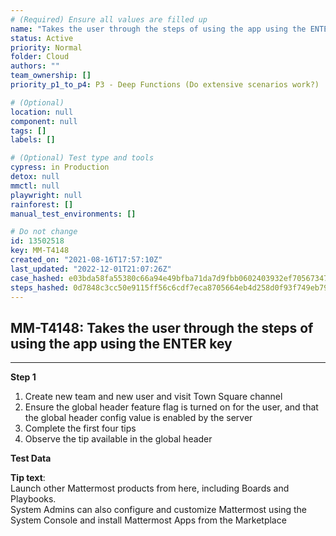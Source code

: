```yaml
---
# (Required) Ensure all values are filled up
name: "Takes the user through the steps of using the app using the ENTER key"
status: Active
priority: Normal
folder: Cloud
authors: ""
team_ownership: []
priority_p1_to_p4: P3 - Deep Functions (Do extensive scenarios work?)

# (Optional)
location: null
component: null
tags: []
labels: []

# (Optional) Test type and tools
cypress: in Production
detox: null
mmctl: null
playwright: null
rainforest: []
manual_test_environments: []

# Do not change
id: 13502518
key: MM-T4148
created_on: "2021-08-16T17:57:10Z"
last_updated: "2022-12-01T21:07:26Z"
case_hashed: e03bda58fa55380c66a94e49bfba71da7d9fbb0602403932ef705673474f04f8757f866e43495ece50ef069b31f156dc
steps_hashed: 0d7848c3cc50e9115ff56c6cdf7eca8705664eb4d258d0f93f749eb79de366f2695d6289b83737568a6e326595f396ca
---
```


<!-- (Auto-generated) Based on frontmatter's "key" and "name" -->

## MM-T4148: Takes the user through the steps of using the app using the ENTER key

---

**Step 1**

1. Create new team and new user and visit Town Square channel
2. Ensure the global header feature flag is turned on for the user, and that the global header config value is enabled by the server
3. Complete the first four tips
4. Observe the tip available in the global header

**Test Data**

**Tip text**:\
Launch other Mattermost products from here, including Boards and Playbooks.\
System Admins can also configure and customize Mattermost using the System Console and install Mattermost Apps from the Marketplace
